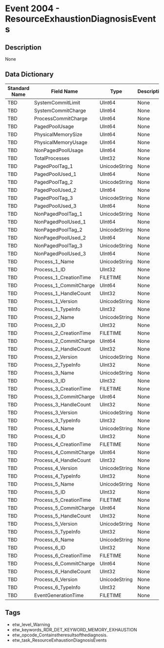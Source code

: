 # Event 2004 - ResourceExhaustionDiagnosisEvents

## Description
None

## Data Dictionary
|Standard Name|Field Name|Type|Description|Sample Value|
|---|---|---|---|---|
|TBD|SystemCommitLimit|UInt64|None|`None`|
|TBD|SystemCommitCharge|UInt64|None|`None`|
|TBD|ProcessCommitCharge|UInt64|None|`None`|
|TBD|PagedPoolUsage|UInt64|None|`None`|
|TBD|PhysicalMemorySize|UInt64|None|`None`|
|TBD|PhysicalMemoryUsage|UInt64|None|`None`|
|TBD|NonPagedPoolUsage|UInt64|None|`None`|
|TBD|TotalProcesses|UInt32|None|`None`|
|TBD|PagedPoolTag_1|UnicodeString|None|`None`|
|TBD|PagedPoolUsed_1|UInt64|None|`None`|
|TBD|PagedPoolTag_2|UnicodeString|None|`None`|
|TBD|PagedPoolUsed_2|UInt64|None|`None`|
|TBD|PagedPoolTag_3|UnicodeString|None|`None`|
|TBD|PagedPoolUsed_3|UInt64|None|`None`|
|TBD|NonPagedPoolTag_1|UnicodeString|None|`None`|
|TBD|NonPagedPoolUsed_1|UInt64|None|`None`|
|TBD|NonPagedPoolTag_2|UnicodeString|None|`None`|
|TBD|NonPagedPoolUsed_2|UInt64|None|`None`|
|TBD|NonPagedPoolTag_3|UnicodeString|None|`None`|
|TBD|NonPagedPoolUsed_3|UInt64|None|`None`|
|TBD|Process_1_Name|UnicodeString|None|`None`|
|TBD|Process_1_ID|UInt32|None|`None`|
|TBD|Process_1_CreationTime|FILETIME|None|`None`|
|TBD|Process_1_CommitCharge|UInt64|None|`None`|
|TBD|Process_1_HandleCount|UInt32|None|`None`|
|TBD|Process_1_Version|UnicodeString|None|`None`|
|TBD|Process_1_TypeInfo|UInt32|None|`None`|
|TBD|Process_2_Name|UnicodeString|None|`None`|
|TBD|Process_2_ID|UInt32|None|`None`|
|TBD|Process_2_CreationTime|FILETIME|None|`None`|
|TBD|Process_2_CommitCharge|UInt64|None|`None`|
|TBD|Process_2_HandleCount|UInt32|None|`None`|
|TBD|Process_2_Version|UnicodeString|None|`None`|
|TBD|Process_2_TypeInfo|UInt32|None|`None`|
|TBD|Process_3_Name|UnicodeString|None|`None`|
|TBD|Process_3_ID|UInt32|None|`None`|
|TBD|Process_3_CreationTime|FILETIME|None|`None`|
|TBD|Process_3_CommitCharge|UInt64|None|`None`|
|TBD|Process_3_HandleCount|UInt32|None|`None`|
|TBD|Process_3_Version|UnicodeString|None|`None`|
|TBD|Process_3_TypeInfo|UInt32|None|`None`|
|TBD|Process_4_Name|UnicodeString|None|`None`|
|TBD|Process_4_ID|UInt32|None|`None`|
|TBD|Process_4_CreationTime|FILETIME|None|`None`|
|TBD|Process_4_CommitCharge|UInt64|None|`None`|
|TBD|Process_4_HandleCount|UInt32|None|`None`|
|TBD|Process_4_Version|UnicodeString|None|`None`|
|TBD|Process_4_TypeInfo|UInt32|None|`None`|
|TBD|Process_5_Name|UnicodeString|None|`None`|
|TBD|Process_5_ID|UInt32|None|`None`|
|TBD|Process_5_CreationTime|FILETIME|None|`None`|
|TBD|Process_5_CommitCharge|UInt64|None|`None`|
|TBD|Process_5_HandleCount|UInt32|None|`None`|
|TBD|Process_5_Version|UnicodeString|None|`None`|
|TBD|Process_5_TypeInfo|UInt32|None|`None`|
|TBD|Process_6_Name|UnicodeString|None|`None`|
|TBD|Process_6_ID|UInt32|None|`None`|
|TBD|Process_6_CreationTime|FILETIME|None|`None`|
|TBD|Process_6_CommitCharge|UInt64|None|`None`|
|TBD|Process_6_HandleCount|UInt32|None|`None`|
|TBD|Process_6_Version|UnicodeString|None|`None`|
|TBD|Process_6_TypeInfo|UInt32|None|`None`|
|TBD|EventGenerationTime|FILETIME|None|`None`|

## Tags
* etw_level_Warning
* etw_keywords_RDR_DET_KEYWORD_MEMORY_EXHAUSTION
* etw_opcode_Containstheresultsofthediagnosis.
* etw_task_ResourceExhaustionDiagnosisEvents
